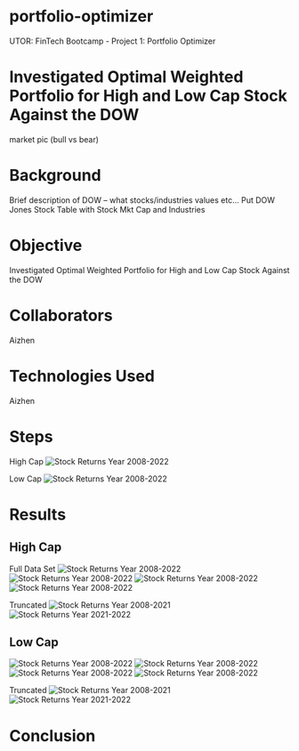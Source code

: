 # portfolio-optimizer
UTOR: FinTech Bootcamp - Project 1: Portfolio Optimizer


# Investigated Optimal Weighted Portfolio for High and Low Cap Stock Against the DOW

market pic (bull vs bear)

# Background

Brief description of DOW – what stocks/industries values etc…
Put DOW Jones Stock Table with Stock Mkt Cap and Industries

# Objective

Investigated Optimal Weighted Portfolio for High and Low Cap Stock Against the DOW

# Collaborators

Aizhen


# Technologies Used

Aizhen

# Steps

High Cap
![Stock Returns Year 2008-2022](Images/1-stock-returns.jpg)

Low Cap
![Stock Returns Year 2008-2022](Images/LC_stock-returns.png)

# Results




## High Cap

Full Data Set
![Stock Returns Year 2008-2022](Images/HC_pie.png)
![Stock Returns Year 2008-2022](Images/HC_Efficient.png)
![Stock Returns Year 2008-2022](Images/HC_Cumulative.png)
![Stock Returns Year 2008-2022](Images/HC_Descriptive.png)

Truncated
![Stock Returns Year 2008-2021](Images/HC_Truncated_Pie.png)
![Stock Returns Year 2021-2022](Images/HC_OneYear_Descriptive.png)


## Low Cap

![Stock Returns Year 2008-2022](Images/LC_pie.png)
![Stock Returns Year 2008-2022](Images/LC_Efficient.png)
![Stock Returns Year 2008-2022](Images/LC_Cumulative.png)
![Stock Returns Year 2008-2022](Images/LC_Descriptive.png)

Truncated
![Stock Returns Year 2008-2021](Images/LC_Truncated_Pie.png)
![Stock Returns Year 2021-2022](Images/LC_OneYear_Descriptive.png)



# Conclusion






